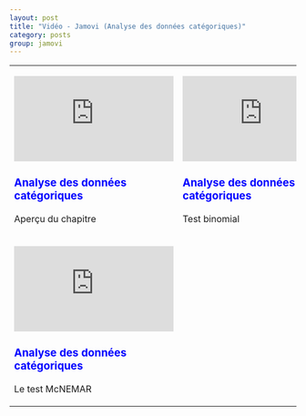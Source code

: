 ```yaml
---
layout: post
title: "Vidéo - Jamovi (Analyse des données catégoriques)"
category: posts
group: jamovi
---
```


<script async src="https://www.googletagmanager.com/gtag/js?id=UA-15159522-6"></script>
<script>
  window.dataLayer = window.dataLayer || [];
  function gtag(){dataLayer.push(arguments);}
  gtag('js', new Date());

  gtag('config', 'UA-15159522-6');
</script>


<script src="https://cdnjs.cloudflare.com/ajax/libs/mathjax/2.7.2/MathJax.js?config=TeX-MML-AM_CHTML"></script>

<html>
<head>
<meta http-equiv="Content-Type" content="text/html; charset=utf-8" />
<style>
.dcl__index-module__console--2YAI1, .dcl__index-module__editor--m_p4P {font-size: 15px !important; }
.lm_header .lm_tab .lm_title {font-size: 15px !important;}
.dcl__Button-module__extra-small--2toEt, .dcl__Button-module__small--1VJc5 {font-size: 15px;}
</style>
</head>
<body>

<table>
	<tbody>
		<tr>
			<td title="" width="25%">
				<p title="">
					<iframe width="280" height="150" src="https://www.youtube.com/embed/lKPHTFjY4m8" frameborder="0" allow="accelerometer; autoplay; encrypted-media; gyroscope; picture-in-picture" allowfullscreen></iframe>
				</p>
				<h3 style="color:blue;">
					Analyse des données catégoriques</h3>
				<p title="">
					Aperçu du chapitre</p>
			</td>
			<td title="" width="25%">
				<p title="">
					<iframe width="280" height="150" src="https://www.youtube.com/embed/3eeiAFfY2ls" frameborder="0" allow="accelerometer; autoplay; encrypted-media; gyroscope; picture-in-picture" allowfullscreen></iframe>
				</p>
				<h3 style="color:blue;">
					Analyse des données catégoriques</h3>
				<p title="">
					Test binomial</p>
			</td>
			<td title="" width="25%">
				<p title="">
					<iframe width="280" height="150" src="https://www.youtube.com/embed/FfabgyEKwtk" frameborder="0" allow="accelerometer; autoplay; encrypted-media; gyroscope; picture-in-picture" allowfullscreen></iframe>
				</p>
				<h3 style="color:blue;">
					Analyse des données catégoriques</h3>
				<p title="">
					le test d'adequation chi carré</p>
			</td>
			<td title="" width="25%">
				<p title="">
					<iframe width="280" height="150" src="https://www.youtube.com/embed/vsrj647Tb3g" frameborder="0" allow="accelerometer; autoplay; encrypted-media; gyroscope; picture-in-picture" allowfullscreen></iframe>
				</p>
				<h3 style="color:blue;">
					Analyse des données catégoriques</h3>
				<p title="">
					le test d'association chi carré</p>
			</td>
		</tr>
		<tr>
			<td title="" width="25%">
				<p title="">
					<iframe width="280" height="150" src="https://www.youtube.com/embed/W_y6EiF8mPA" frameborder="0" allow="accelerometer; autoplay; encrypted-media; gyroscope; picture-in-picture" allowfullscreen></iframe>
				</p>
				<h3 style="color:blue;">
					Analyse des données catégoriques</h3>
				<p title="">
					Le test McNEMAR</p>
			</td>
		</tr>
	</tbody>
</table>
<p title="">
	&nbsp;</p>


</body>
</html>

